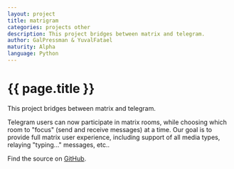 ```yaml
---
layout: project
title: matrigram
categories: projects other
description: This project bridges between matrix and telegram.
author: GalPressman & YuvalFatael
maturity: Alpha
language: Python
---
```


# {{ page.title }}
This project bridges between matrix and telegram.

Telegram users can now participate in matrix rooms, while choosing
which room to "focus" (send and receive messages) at a time.
Our goal is to provide full matrix user experience, including support of
all media types, relaying "typing..." messages, etc..

Find the source on [GitHub](https://github.com/GalPressman/matrigram/).
